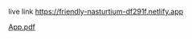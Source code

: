 live link https://friendly-nasturtium-df291f.netlify.app

[App.pdf](https://github.com/theonlykmac200/GiphyFun/files/10224359/App.pdf)
